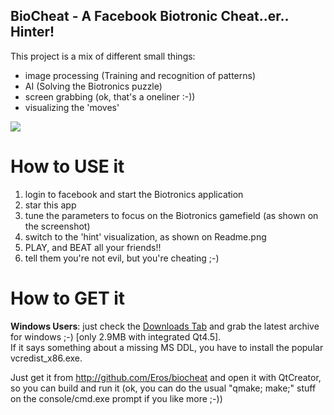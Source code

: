BioCheat - A Facebook Biotronic Cheat..er.. Hinter!
---------------------------------------------------

This project is a mix of different small things:

- image processing (Training and recognition of patterns)
- AI (Solving the Biotronics puzzle)
- screen grabbing (ok, that's a oneliner :-))
- visualizing the 'moves'

<div><img src="http://github.com/Eros/biocheat/blob?path[]=screenshot.png&raw=true"></div>

How to USE it
=============

 1. login to facebook and start the Biotronics application
 2. star this app
 3. tune the parameters to focus on the Biotronics gamefield (as shown on the screenshot)
 4. switch to the 'hint' visualization, as shown on Readme.png
 5. PLAY, and BEAT all your friends!!
 6. tell them you're not evil, but you're cheating ;-)

How to GET it
=============

**Windows Users**: just check the [Downloads Tab](http://github.com/Eros/biocheat/downloads)
and grab the latest archive for windows ;-) [only 2.9MB with integrated Qt4.5].  
If it says something about a missing MS DDL, you have to install the popular vcredist_x86.exe.

Just get it from http://github.com/Eros/biocheat and open it with QtCreator,
so you can build and run it (ok, you can do the usual "qmake; make;" stuff
on the console/cmd.exe prompt if you like more ;-))
